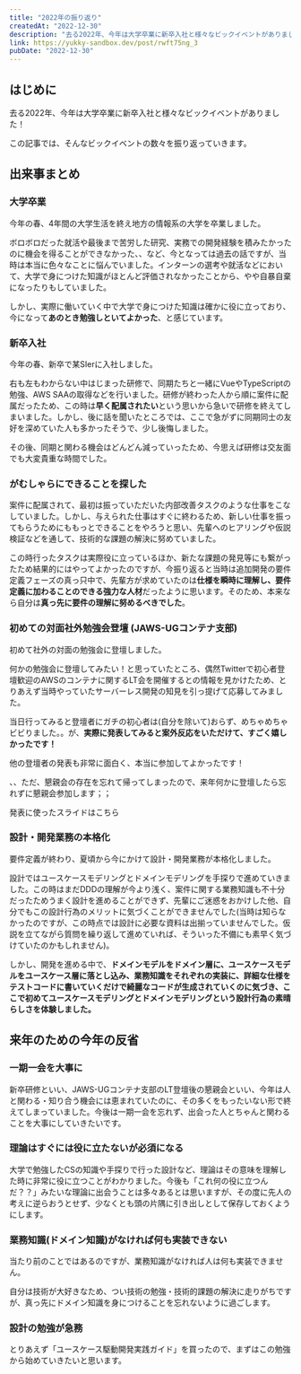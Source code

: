 ```yaml
---
title: "2022年の振り返り"
createdAt: "2022-12-30"
description: "去る2022年、今年は大学卒業に新卒入社と様々なビックイベントがありました！この記事では、そんなビックイベントの数々を振り返っていきます。"
link: https://yukky-sandbox.dev/post/rwft75ng_3
pubDate: "2022-12-30"
---
```


## はじめに

去る2022年、今年は大学卒業に新卒入社と様々なビックイベントがありました！

この記事では、そんなビックイベントの数々を振り返っていきます。

## 出来事まとめ

### 大学卒業

今年の春、4年間の大学生活を終え地方の情報系の大学を卒業しました。

ボロボロだった就活や最後まで苦労した研究、実務での開発経験を積みたかったのに機会を得ることができなかった、、など、今となっては過去の話ですが、当時は本当に色々なことに悩んでいました。インターンの選考や就活などにおいて、大学で身につけた知識がほとんど評価されなかったことから、やや自暴自棄になったりもしていました。

しかし、実際に働いていく中で大学で身につけた知識は確かに役に立っており、今になって**あのとき勉強しといてよかった**、と感じています。

### 新卒入社

今年の春、新卒で某SIerに入社しました。

右も左もわからない中はじまった研修で、同期たちと一緒にVueやTypeScriptの勉強、AWS SAAの取得などを行いました。研修が終わった人から順に案件に配属だったため、この時は**早く配属されたい**という思いから急いで研修を終えてしまいました。しかし、後に話を聞いたところでは、ここで急がずに同期同士の友好を深めていた人も多かったそうで、少し後悔しました。

その後、同期と関わる機会はどんどん減っていったため、今思えば研修は交友面でも大変貴重な時間でした。

### がむしゃらにできることを探した

案件に配属されて、最初は振っていただいた内部改善タスクのような仕事をこなしていました。しかし、与えられた仕事はすぐに終わるため、新しい仕事を振ってもらうためにももっとできることをやろうと思い、先輩へのヒアリングや仮説検証などを通して、技術的な課題の解決に努めていました。

この時行ったタスクは実際役に立っているほか、新たな課題の発見等にも繋がったため結果的にはやってよかったのですが、今振り返ると当時は追加開発の要件定義フェーズの真っ只中で、先輩方が求めていたのは**仕様を瞬時に理解し、要件定義に加わることのできる強力な人材**だったように思います。そのため、本来なら自分は**真っ先に要件の理解に努めるべきでした**。

### 初めての対面社外勉強会登壇 (JAWS-UGコンテナ支部)

初めて社外の対面の勉強会に登壇しました。

何かの勉強会に登壇してみたい！と思っていたところ、偶然Twitterで初心者登壇歓迎のAWSのコンテナに関するLT会を開催するとの情報を見かけたため、とりあえず当時やっていたサーバーレス開発の知見を引っ提げて応募してみました。

当日行ってみると登壇者にガチの初心者は(自分を除いて)おらず、めちゃめちゃビビりました。。が、**実際に発表してみると案外反応をいただけて、すごく嬉しかったです！**

他の登壇者の発表も非常に面白く、本当に参加してよかったです！

、、ただ、懇親会の存在を忘れて帰ってしまったので、来年何かに登壇したら忘れずに懇親会参加します；；

発表に使ったスライドはこちら

### 設計・開発業務の本格化

要件定義が終わり、夏頃から今にかけて設計・開発業務が本格化しました。

設計ではユースケースモデリングとドメインモデリングを手探りで進めていきました。この時はまだDDDの理解が今より浅く、案件に関する業務知識も不十分だったためうまく設計を進めることができず、先輩にご迷惑をおかけした他、自分でもこの設計行為のメリットに気づくことができませんでした(当時は知らなかったのですが、この時点では設計に必要な資料は出揃っていませんでした。仮説を立てながら質問を繰り返して進めていれば、そういった不備にも素早く気づけていたのかもしれません)。

しかし、開発を進める中で、**ドメインモデルをドメイン層に、ユースケースモデルをユースケース層に落とし込み、業務知識をそれぞれの実装に、詳細な仕様をテストコードに書いていくだけで綺麗なコードが生成されていくのに気づき、ここで初めてユースケースモデリングとドメインモデリングという設計行為の素晴らしさを体験しました。**

## 来年のための今年の反省

### 一期一会を大事に

新卒研修といい、JAWS-UGコンテナ支部のLT登壇後の懇親会といい、今年は人と関わる・知り合う機会には恵まれていたのに、その多くをもったいない形で終えてしまっていました。今後は一期一会を忘れず、出会った人とちゃんと関わることを大事にしていきたいです。

### 理論はすぐには役に立たないが必須になる

大学で勉強したCSの知識や手探りで行った設計など、理論はその意味を理解した時に非常に役に立つことがわかりました。今後も「これ何の役に立つんだ？？」みたいな理論に出会うことは多々あるとは思いますが、その度に先人の考えに逆らおうとせず、少なくとも頭の片隅に引き出しとして保存しておくようにします。

### 業務知識(ドメイン知識)がなければ何も実装できない

当たり前のことではあるのですが、業務知識がなければ人は何も実装できません。

自分は技術が大好きなため、つい技術の勉強・技術的課題の解決に走りがちですが、真っ先にドメイン知識を身につけることを忘れないように過ごします。

### 設計の勉強が急務

とりあえず「ユースケース駆動開発実践ガイド」を買ったので、まずはこの勉強から始めていきたいと思います。
